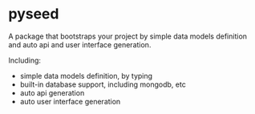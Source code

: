 # pyseed

A package that bootstraps your project by simple data models definition and auto api and user interface generation.

Including:
* simple data models definition, by typing
* built-in database support, including mongodb, etc
* auto api generation
* auto user interface generation
